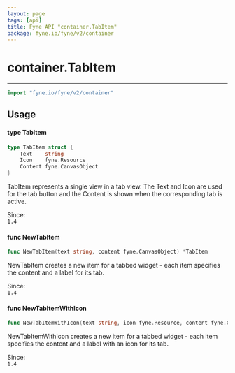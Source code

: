 ```yaml
---
layout: page
tags: [api]
title: Fyne API "container.TabItem"
package: fyne.io/fyne/v2/container
---
```


# container.TabItem
---
```go
import "fyne.io/fyne/v2/container"
```

## Usage

#### type TabItem

```go
type TabItem struct {
	Text    string
	Icon    fyne.Resource
	Content fyne.CanvasObject
}
```

TabItem represents a single view in a tab view. The Text and Icon are used for the tab button and the Content is shown when the corresponding tab is active.


<div class="since">Since: <code>
1.4</code></div>

#### func  NewTabItem

```go
func NewTabItem(text string, content fyne.CanvasObject) *TabItem
```
NewTabItem creates a new item for a tabbed widget - each item specifies the content and a label for its tab.


<div class="since">Since: <code>
1.4</code></div>

#### func  NewTabItemWithIcon

```go
func NewTabItemWithIcon(text string, icon fyne.Resource, content fyne.CanvasObject) *TabItem
```
NewTabItemWithIcon creates a new item for a tabbed widget - each item specifies the content and a label with an icon for its tab.


<div class="since">Since: <code>
1.4</code></div>
